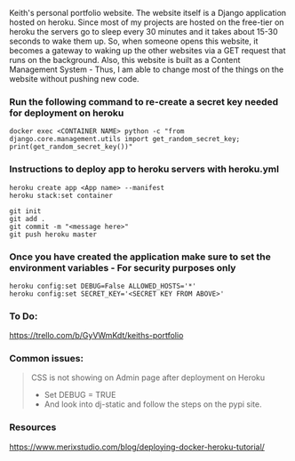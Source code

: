 Keith's personal portfolio website. The website itself is a Django application hosted on heroku. Since most of my projects are hosted on the free-tier on heroku the servers go to sleep every 30 minutes and it takes about 15-30 seconds to wake them up. So, when someone opens this website, it becomes a gateway to waking up the other websites via a GET request that runs on the background. Also, this website is built as a Content Management System - Thus, I am able to change most of the things on the website without pushing new code.

### Run the following command to re-create a secret key needed for deployment on heroku

```
docker exec <CONTAINER NAME> python -c "from django.core.management.utils import get_random_secret_key; print(get_random_secret_key())"
```

### Instructions to deploy app to heroku servers with heroku.yml

```
heroku create app <App name> --manifest
heroku stack:set container

git init
git add .
git commit -m "<message here>"
git push heroku master
```

### Once you have created the application make sure to set the environment variables - For security purposes only

```
heroku config:set DEBUG=False ALLOWED_HOSTS='*' 
heroku config:set SECRET_KEY='<SECRET KEY FROM ABOVE>'
```

### To Do:

https://trello.com/b/GyVWmKdt/keiths-portfolio

### Common issues: 
> CSS is not showing on Admin page after deployment on Heroku
> - Set DEBUG = TRUE
> - And look into dj-static and follow the steps on the pypi site.


### Resources

https://www.merixstudio.com/blog/deploying-docker-heroku-tutorial/